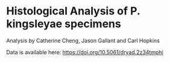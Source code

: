# Histological Analysis of P. kingsleyae specimens
Analysis by Catherine Cheng, Jason Gallant and Carl Hopkins

Data is available here: https://doi.org/10.5061/dryad.2z34tmphj
